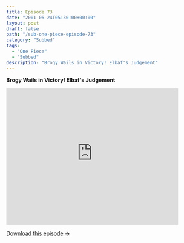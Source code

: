 ```yaml
---
title: Episode 73
date: "2001-06-24T05:30:00+00:00"
layout: post
draft: false
path: "/sub-one-piece-episode-73"
category: "Subbed"
tags:
  - "One Piece"
  - "Subbed"
description: "Brogy Wails in Victory! Elbaf's Judgement"
---
```


**Brogy Wails in Victory! Elbaf's Judgement**

<iframe width="640" height="360" src="https://www.rapidvideo.com/e/FX3C38Z8WE" frameborder="0" marginwidth=0 marginheight=0 scrolling=no allowfullscreen style="max-width:90%;"></iframe>

<a href="http://ouo.io/qs/eCodkFEQ?s=https://www.rapidvideo.com/d/FX3C38Z8WE" class="styled_a">Download this episode →</a>

